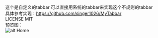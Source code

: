 这个是自定义的tabbar
可以直接用系统的tabbar来实现这个不规则的tabbar<br>
具体参考实现：https://github.com/singer1026/MyTabbar<br>
LICENSE MIT<br>
预览图：<br>
![alt Home](https://raw.githubusercontent.com/singer1026/IrregularTabbarCustom/master/demo.gif)

